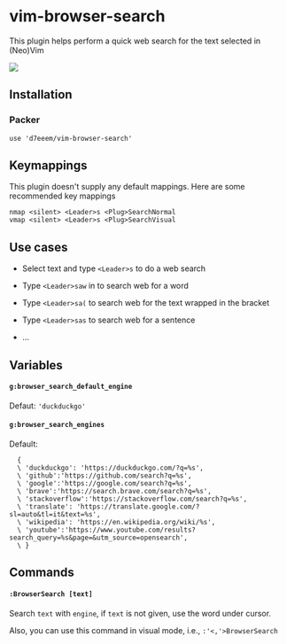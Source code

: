# vim-browser-search

This plugin helps perform a quick web search for the text selected in (Neo)Vim

![](https://user-images.githubusercontent.com/20282795/100518567-4f189580-31cd-11eb-91f1-4d9e70f5aa0a.png)

## Installation

### Packer 
```vim
use 'd7eeem/vim-browser-search'
```

## Keymappings

This plugin doesn't supply any default mappings. Here are some recommended key mappings

```vim
nmap <silent> <Leader>s <Plug>SearchNormal
vmap <silent> <Leader>s <Plug>SearchVisual
```

## Use cases

- Select text and type `<Leader>s` to do a web search

- Type `<Leader>saw` in to search web for a word

- Type `<Leader>sa(` to search web for the text wrapped in the bracket

- Type `<Leader>sas` to search web for a sentence

- ...

## Variables

#### **`g:browser_search_default_engine`**

Defaut: `'duckduckgo'`

#### **`g:browser_search_engines`**

Default:

```vim
  {
  \ 'duckduckgo': 'https://duckduckgo.com/?q=%s',
  \ 'github':'https://github.com/search?q=%s',
  \ 'google':'https://google.com/search?q=%s',
  \ 'brave':'https://search.brave.com/search?q=%s',
  \ 'stackoverflow':'https://stackoverflow.com/search?q=%s',
  \ 'translate': 'https://translate.google.com/?sl=auto&tl=it&text=%s',
  \ 'wikipedia': 'https://en.wikipedia.org/wiki/%s',
  \ 'youtube':'https://www.youtube.com/results?search_query=%s&page=&utm_source=opensearch',
  \ }
```

## Commands

#### `:BrowserSearch [text]`

Search `text` with `engine`, if `text` is not given, use the word under
cursor.

Also, you can use this command in visual mode, i.e., `:'<,'>BrowserSearch`
